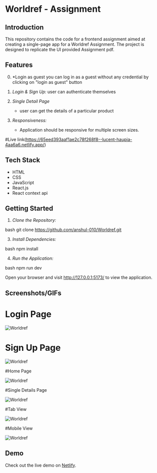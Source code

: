 # Worldref - Assignment

## Introduction

This repository contains the code for a frontend assignment aimed at creating a single-page app for a Worldref Assignment. The project is designed to replicate the UI provided Assignment pdf.


## Features
0. *Login as guest
    you can log in as a guest without any credential by clicking on "login as guest" button  

1. *Login & Sign Up:*
   user can authenticate themselves

2. *Single Detail Page*
   - user can get the details of a particular product


5. *Responsiveness:*
   - Application should be responsive for multiple screen sizes.


#Live link(https://65eed393aaf1ae2c78f268f8--lucent-haupia-4aa6a6.netlify.app/)

## Tech Stack

- HTML
- CSS
- JavaScript
- React.js
- React context api


## Getting Started

1. *Clone the Repository:*

bash
git clone https://github.com/anshul-010/Worldref.git


3. *Install Dependencies:*

bash
npm install


4. *Run the Application:*

bash
npm run dev


Open your browser and visit http://127.0.0.1:5173/ to view the application.

## Screenshots/GIFs

# Login Page

![Worldref](https://github.com/anshul-010/Hyperface_Calendar/assets/93611786/87140240-5be2-41bf-90c3-b27e404ae02a)

# Sign Up Page

![Worldref](https://github.com/anshul-010/Hyperface_Calendar/assets/93611786/cd06f7ba-7297-4dae-85c6-af480cda5b14)

#Home Page

![Worldref](https://github.com/anshul-010/Hyperface_Calendar/assets/93611786/ae13c7f2-ea3d-43ca-8c31-147209490755)

#Single Details Page

![Worldref](https://github.com/anshul-010/Hyperface_Calendar/assets/93611786/89889b4a-304c-4e40-8468-097dc65394f2)

#Tab View

![Worldref](https://github.com/anshul-010/Hyperface_Calendar/assets/93611786/7261c793-9793-4c1e-99ea-1a79196e8a4b)

#Mobile View

![Worldref](https://github.com/anshul-010/Hyperface_Calendar/assets/93611786/f5de2ba8-7293-49ca-b8dd-1a609d4d6571)


## Demo

Check out the live demo on [Netlify](https://65eed393aaf1ae2c78f268f8--lucent-haupia-4aa6a6.netlify.app/).

